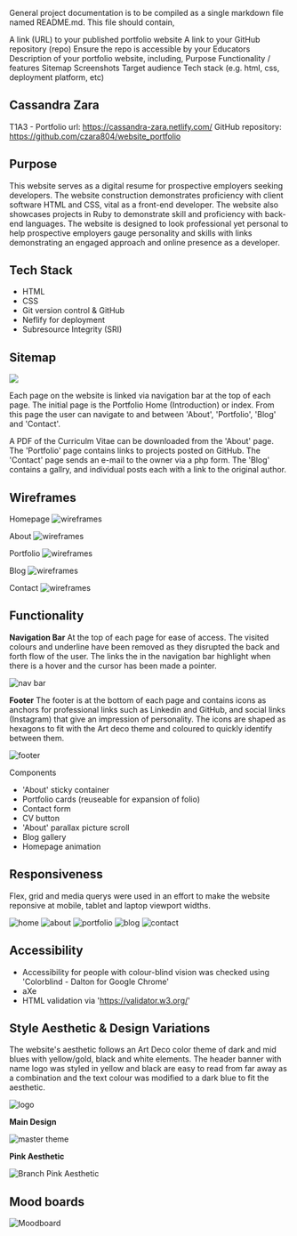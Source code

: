 General project documentation is to be compiled as a single markdown file named README.md. This file should contain,

A link (URL) to your published portfolio website
A link to your GitHub repository (repo)
Ensure the repo is accessible by your Educators
Description of your portfolio website, including,
Purpose
Functionality / features
Sitemap
Screenshots
Target audience
Tech stack (e.g. html, css, deployment platform, etc)



## Cassandra Zara 
T1A3 - Portfolio 
url: https://cassandra-zara.netlify.com/
GitHub repository: https://github.com/czara804/website_portfolio

## Purpose

This website serves as a digital resume for prospective employers seeking developers. The website construction demonstrates proficiency with client software HTML and CSS, vital as a front-end developer. The website also showcases projects in Ruby to demonstrate skill and proficiency with back-end languages. The website is designed to look professional yet personal to help prospective employers gauge personality and skills with links demonstrating an engaged approach and online presence as a developer. 

## Tech Stack 
- HTML
- CSS
- Git version control & GitHub
- Neflify for deployment
- Subresource Integrity (SRI)


## Sitemap

![](docs/sitemap.png)

Each page on the website is linked via navigation bar at the top of each page. The initial page is the Portfolio Home (Introduction) or index. From this page the user can navigate to and between 'About', 'Portfolio', 'Blog' and 'Contact'. 

A PDF of the Curriculm Vitae can be downloaded from the 'About' page. 
The 'Portfolio' page contains links to projects posted on GitHub. 
The 'Contact' page sends an e-mail to the owner via a php form. 
The 'Blog' contains a gallry, and individual posts each with a link to the original author. 

## Wireframes

Homepage 
![wireframes](docs/screenshots/wf_home.png)

About
![wireframes](docs/screenshots/wf_about.png)

Portfolio
![wireframes](docs/screenshots/wf_portfolio.png)

Blog
![wireframes](docs/screenshots/wf_blog.png)

Contact 
![wireframes](docs/screenshots/wf_contact.png)



## Functionality

**Navigation Bar**
At the top of each page for ease of access. The visited colours and underline have been removed as they disrupted the back and forth flow of the user. The links the in the navigation bar highlight when there is a hover and the cursor has been made a pointer. 

![nav bar](docs/screenshots/nav.png)


**Footer**
The footer is at the bottom of each page and contains icons as anchors for professional links such as Linkedin and GitHub, and social links (Instagram) that give an impression of personality. The icons are shaped as hexagons to fit with the Art deco theme and coloured to quickly identify between them. 

![footer](docs/screenshots/footer.png)

Components 
- 'About' sticky container 
- Portfolio cards (reuseable for expansion of folio)
- Contact form 
- CV button 
- 'About' parallax picture scroll 
- Blog gallery
- Homepage animation

## Responsiveness 

Flex, grid and media querys were used in an effort to make the website reponsive at mobile, tablet and laptop viewport widths. 

![home](docs/screenshots/responsiveness/rhome.png) 
![about](docs/screenshots/responsiveness/rabout.png)
![portfolio](docs/screenshots/responsiveness/rpf.png)
![blog](docs/screenshots/responsiveness/rblog.png)
![contact](docs/screenshots/responsiveness/rcontact.png)


## Accessibility

- Accessibility for people with colour-blind vision was checked using 'Colorblind - Dalton for Google Chrome'
- aXe 
- HTML validation via 'https://validator.w3.org/'


## Style Aesthetic & Design Variations

The website's aesthetic follows an Art Deco color theme of dark and mid blues with yellow/gold, black and white elements. 
The header banner with name logo was styled in yellow and black are easy to read from far away as a combination and the text colour was modified to a dark blue to fit the aesthetic. 

![logo](docs/screenshots/logo.png)

**Main Design**

![master theme](docs/screenshots/artdeco.png)

**Pink Aesthetic**

![Branch Pink Aesthetic](docs/screenshots/pink.png)

## Mood boards

![Moodboard](docs/screenshots/mood_board.png)